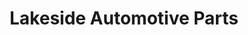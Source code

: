 ---
title: "Lakeside Automotive Parts"
url: /lubbock/lakeside-automotive-parts/
shop: Autowerkstatt
---